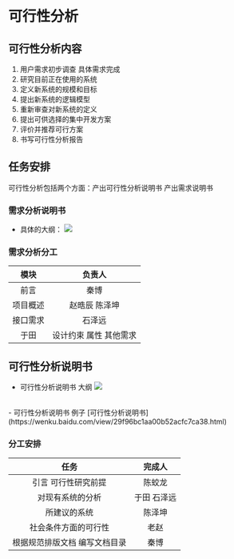 # 可行性分析
## 可行性分析内容
1. 用户需求初步调查 
具体需求完成
2. 研究目前正在使用的系统
3. 定义新系统的规模和目标
4. 提出新系统的逻辑模型
5. 重新审查对新系统的定义
6. 提出可供选择的集中开发方案
7. 评价并推荐可行方案
8. 书写可行性分析报告

## 任务安排
可行性分析包括两个方面：产出可行性分析说明书 产出需求说明书
### 需求分析说明书
- 具体的大纲：
![](https://camo.githubusercontent.com/59f13bcdb4ae6a34c80ce3f71bfeb0a877777cb7/68747470733a2f2f75706c6f61642d696d616765732e6a69616e7368752e696f2f75706c6f61645f696d616765732f343731343137382d303361643033633437396232656564302e706e673f696d6167654d6f6772322f6175746f2d6f7269656e742f7374726970253743696d61676556696577322f322f772f31323430)

### 需求分析分工
|模块|负责人|
|:----:|:----:|
|前言|秦博|
|项目概述|赵晧辰 陈泽坤|
|接口需求|石泽远|
|于田|设计约束 属性 其他需求|

## 可行性分析说明书
- 可行性分析说明书 
大纲
![](https://upload-images.jianshu.io/upload_images/4714178-5f16adc81ede4517.png?imageMogr2/auto-orient/strip%7CimageView2/2/w/1240)
<br>
- 可行性分析说明书 例子
[可行性分析说明书](https://wenku.baidu.com/view/29f96bc1aa00b52acfc7ca38.html)

### 分工安排
|任务|完成人|
|:----:|:----:|
|引言 可行性研究前提|陈蛟龙|
|对现有系统的分析|于田 石泽远|
|所建议的系统|陈泽坤|
|社会条件方面的可行性|老赵|
|根据规范排版文档 编写文档目录|秦博|
